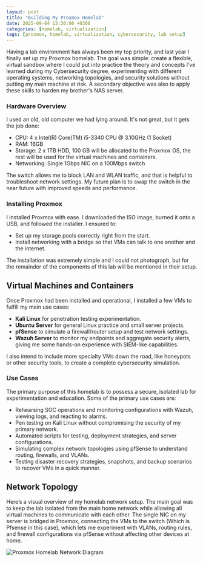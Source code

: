 ```yaml
---
layout: post
title: "Building My Proxmox Homelab"
date: 2025-09-04 12:30:00 +0300
categories: [homelab, virtualization]
tags: [proxmox, homelab, virtualization, cybersecurity, lab setup]
---
```


Having a lab environment has always been my top priority, and last year I finally set up my Proxmox homelab. The goal was simple: create a flexible, virtual sandbox where I could put into practice the theory and concepts I’ve learned during my Cybersecurity degree, experimenting with different operating systems, networking topologies, and security solutions without putting my main machine at risk. A secondary objective was also to apply these skills to harden my brother's NAS server.

### Hardware Overview

I used an old, old computer we had lying around. It's not great, but it gets the job done:
- CPU: 4 x Intel(R) Core(TM) i5-3340 CPU @ 3.10GHz (1 Socket)
- RAM: 16GB
- Storage: 2 x 1TB HDD, 100 GB will be allocated to the Proxmox OS, the rest will be used for the virtual machines and containers.
- Networking: Single 1Gbps NIC on a 100Mbps switch

The switch allows me to block LAN and WLAN traffic, and that is helpful to troubleshoot network settings. My future plan is to swap the switch in the near future with improved speeds and performance.

### Installing Proxmox
I installed Proxmox with ease. I downloaded the ISO image, burned it onto a USB, and followed the installer. I ensured to:
- Set up my storage pools correctly right from the start.
- Install networking with a bridge so that VMs can talk to one another and the internet.

The installation was extremely simple and I could not photograph, but for the remainder of the components of this lab will be mentioned in their setup.

## Virtual Machines and Containers
Once Proxmox had been installed and operational, I installed a few VMs to fulfill my main use cases:

- **Kali Linux** for penetration testing experimentation.
- **Ubuntu Server** for general Linux practice and small server projects.
- **pfSense** to simulate a firewall/router setup and test network settings.
- **Wazuh Server** to monitor my endpoints and aggregate security alerts, giving me some hands-on experience with SIEM-like capabilities.

I also intend to include more specialty VMs down the road, like honeypots or other security tools, to create a complete cybersecurity simulation. 

### Use Cases

The primary purpose of this homelab is to possess a secure, isolated lab for experimentation and education. Some of the primary use cases are:

- Rehearsing SOC operations and monitoring configurations with Wazuh, viewing logs, and reacting to alarms.
- Pen testing on Kali Linux without compromising the security of my primary network.
- Automated scripts for testing, deployment strategies, and server configurations.
- Simulating complex network topologies using pfSense to understand routing, firewalls, and VLANs.
- Testing disaster recovery strategies, snapshots, and backup scenarios to recover VMs in a quick manner.


## Network Topology

Here’s a visual overview of my homelab network setup. The main goal was to keep the lab isolated from the main home network while allowing all virtual machines to communicate with each other. The single NIC on my server is bridged in Proxmox, connecting the VMs to the switch (Which is Pfsense in this case), which lets me experiment with VLANs, routing rules, and firewall configurations via pfSense without affecting other devices at home.

![Proxmox Homelab Network Diagram](assets\lib\Images\Topology.png)
